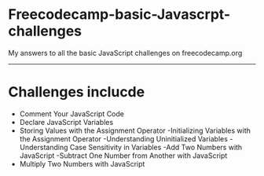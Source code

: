 # Freecodecamp-basic-Javascrpt-challenges
My answers to all the basic JavaScript challenges on freecodecamp.org

-----------------
# Challenges inclucde
- Comment Your JavaScript Code
- Declare JavaScript Variables
- Storing Values with the Assignment Operator
-Initializing Variables with the Assignment Operator
-Understanding Uninitialized Variables
-Understanding Case Sensitivity in Variables
-Add Two Numbers with JavaScript
-Subtract One Number from Another with JavaScript
- Multiply Two Numbers with JavaScript